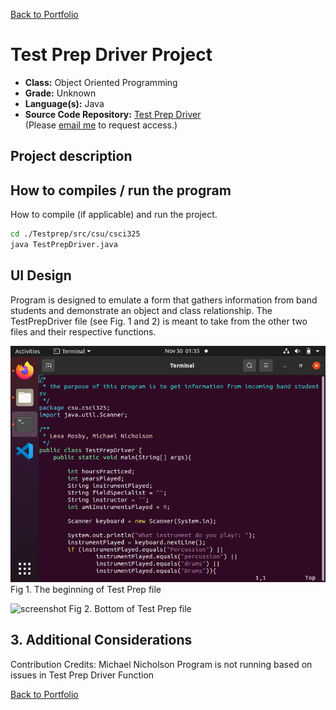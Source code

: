 [Back to Portfolio](../../../)

Test Prep Driver Project
===============

-   **Class:** Object Oriented Programming
-   **Grade:** Unknown
-   **Language(s):** Java
-   **Source Code Repository:** [Test Prep Driver](https://github.com/LexaMO/csci-325-fall-2019/tree/master/TestPrep/src/csu/csci325)  
    (Please [email me](mailto:LJMosby@csustudent.net?subject=GitHub%20Access) to request access.)

## Project description


## How to compiles / run the program

How to compile (if applicable) and run the project.

```bash
cd ./Testprep/src/csu/csci325
java TestPrepDriver.java
```

## UI Design
Program is designed to emulate a form that gathers information from band students and demonstrate an object and class relationship.
The TestPrepDriver file (see Fig. 1 and 2) is meant to take from the other two files and their respective functions.

![screenshot](../images/javatop.png)
Fig 1. The beginning of Test Prep file

![screenshot](../images/java1end.jpg)
Fig 2. Bottom of Test Prep file

## 3. Additional Considerations

Contribution Credits: Michael Nicholson
Program is not running based on issues in Test Prep Driver Function


[Back to Portfolio](../../../)
